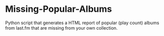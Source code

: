# Missing-Popular-Albums
Python script that generates a HTML report of popular (play count) albums from last.fm that are missing from your own collection.
